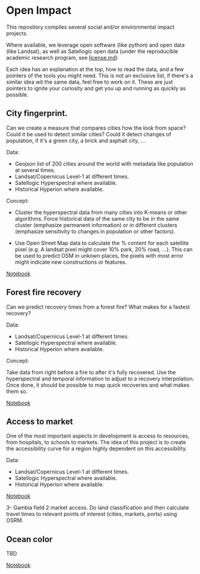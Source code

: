 # Open Impact

This repository compiles several social and/or environmental impact projects.

Where available, we leverage open software (like python) and open data (like Landsat), as well as Satellogic open data (under the reproducible academic research program, see [license.md](license.md))


Each idea has an explanation at the top, how to read the data, and a few pointers of the tools you might need. This is not an exclusive list, if there's a similar idea wit the same data, feel free to work on it. These are just pointers to ignite your curiosity and get you up and running as quickly as possible.


## City fingerprint.

Can we create a measure that compares cities how the look from space? Could it be used to detect similar cities? Could it detect changes of population, if it's a green city, a brick and asphalt city, ...

Data:
- Geojson list of 200 cities around the world with metadata like population at several times.
- Landsat/Copernicus Level-1 at different times.
- Satellogic Hyperspectral where available.
- Historical Hyperion where available.

Concept:

- Cluster the hyperspectral data from many cities into K-means or other algorithms. Force historical data of the same city to be in the same cluster (emphasize permanent information) or in different clusters (emphasize sensitivity to changes in population or other factors).

- Use Open Street Map data to calculate the % content for each satellite pixel (e.g. A landsat pixel might cover 10% park, 20% road, ...). This can be used to predict OSM in unkown places, the pixels with most error might indicate new constructions or features.

[Notebook](#)


## Forest fire recovery

Can we predict recovery times from a forest fire? What makes for a fastest recovery?

Data:
- Landsat/Copernicus Level-1 at different times.
- Satellogic Hyperspectral where available.
- Historical Hyperion where available.

Concept:

Take data from right before a fire to after it's fully recovered. Use the hyperspectral and temporal information to adjust to a recovery interpolation. Once done, it should be possible to map quick recoveries and what makes them so.

[Notebook](#)


## Access to market

One of the most important aspects in development is access to resources, from hospitals, to schools to markets. The idea of this project is to create the accessibility curve for a region highly dependent on this accessibility.

Data:
- Landsat/Copernicus Level-1 at different times.
- Satellogic Hyperspectral where available.
- Historical Hyperion where available.

[Notebook](#)

3- Gambia field 2 market access. Do land classification and then calculate travel times to relevant points of interest (cities, markets, ports) using OSRM.


## Ocean color

TBD

[Notebook](#)
